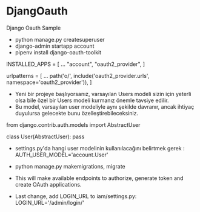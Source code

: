 # DjangOauth
Django Oauth Sample

* python manage.py createsuperuser
* django-admin startapp account
* pipenv install django-oauth-toolkit

INSTALLED_APPS = [
    ...
    "account",
    "oauth2_provider",
]


urlpatterns = [
    ...
    path('o/', include('oauth2_provider.urls', namespace='oauth2_provider')),
]

* Yeni bir projeye başlıyorsanız, varsayılan Users modeli sizin için yeterli olsa bile özel bir Users modeli kurmanız önemle tavsiye edilir.
* Bu model, varsayılan user modeliyle aynı şekilde davranır, ancak ihtiyaç duyulursa gelecekte bunu özelleştirebileceksiniz. 

from django.contrib.auth.models import AbstractUser

class User(AbstractUser):
    pass

* settings.py'da hangi user modelinin kullanılacağını belirtmek gerek : AUTH_USER_MODEL='account.User'

* python manage.py makemigrations, migrate

* This will make available endpoints to authorize, generate token and create OAuth applications.

* Last change, add LOGIN_URL to iam/settings.py: LOGIN_URL='/admin/login/'





